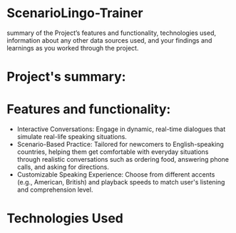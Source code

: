 # ScenarioLingo-Trainer

summary of the Project’s features and functionality, technologies used, information about any other data sources used, and your findings and learnings as you worked through the project. 

# Project's summary:


# Features and functionality: 
- Interactive Conversations: Engage in dynamic, real-time dialogues that simulate real-life speaking situations.
- Scenario-Based Practice: Tailored for newcomers to English-speaking countries, helping them get comfortable with everyday situations through realistic conversations such as ordering food, answering phone calls, and asking for directions.
- Customizable Speaking Experience: Choose from different accents (e.g., American, British) and playback speeds to match user's listening and comprehension level.

# Technologies Used
